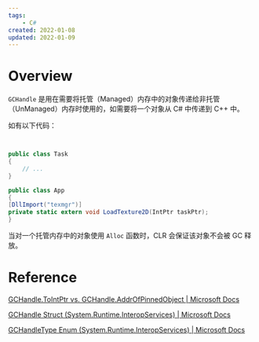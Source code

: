 ```yaml
---
tags:
    - C#
created: 2022-01-08
updated: 2022-01-09
---
```


# Overview

`GCHandle` 是用在需要将托管（Managed）内存中的对象传递给非托管（UnManaged）内存时使用的，如需要将一个对象从 C# 中传递到 C++ 中。

如有以下代码：
```csharp


public class Task
{
    // ...
}

public class App
{
[DllImport("texmgr")]
private static extern void LoadTexture2D(IntPtr taskPtr);
}


```

当对一个托管内存中的对象使用 `Alloc` 函数时，CLR 会保证该对象不会被 GC 释放。


# Reference

[GCHandle.ToIntPtr vs. GCHandle.AddrOfPinnedObject | Microsoft Docs](https://docs.microsoft.com/zh-cn/archive/blogs/jmstall/gchandle-tointptr-vs-gchandle-addrofpinnedobject)

[GCHandle Struct (System.Runtime.InteropServices) | Microsoft Docs](https://docs.microsoft.com/en-us/dotnet/api/system.runtime.interopservices.gchandle?view=net-6.0)

[GCHandleType Enum (System.Runtime.InteropServices) | Microsoft Docs](https://docs.microsoft.com/en-us/dotnet/api/system.runtime.interopservices.gchandletype?view=net-6.0)